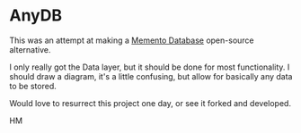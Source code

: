 # AnyDB

This was an attempt at making a [Memento Database](https://play.google.com/store/apps/details?id=com.luckydroid.droidbase) open-source alternative.

I only really got the Data layer, but it should be done for most functionality. I should draw a diagram, it's a little confusing, but allow for basically any data to be stored.

Would love to resurrect this project one day, or see it forked and developed.


HM